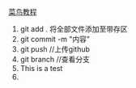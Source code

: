    [菜鸟教程](https://www.runoob.com/git/git-add.html)
1. git add . 将全部文件添加至带存区
2. git commit -m "内容"
3. git push //上传github
4. git branch //查看分支
5. This is a test
6. 